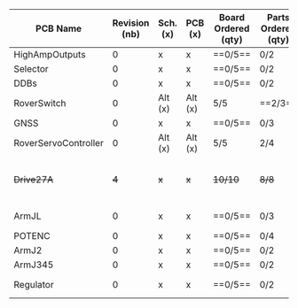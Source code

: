 | PCB Name             | Revision (nb) | Sch.(x) | PCB (x) | Board Ordered (qty) | Parts Ordered (qty) | Ass.(qty) | Installed (qty) | Note                              |
| -------------------- | ------------- | ------- | ------- | ------------------- | ------------------- | --------- | --------------- | --------------------------------- |
| HighAmpOutputs       | 0             | x       | x       | ==0/5==             | 0/2                 | 0/2       | 0/1             |                                   |
| Selector             | 0             | x       | x       | ==0/5==             | 0/2                 | 0/2       | 0/1             |                                   |
| DDBs                 | 0             | x       | x       | ==0/5==             | 0/2                 | 0/2       | 0/1             |                                   |
| RoverSwitch          | 0             | Alt (x) | Alt (x) | 5/5                 | ==2/3==             | 1/3       | 0/2             |                                   |
| GNSS                 | 0             | x       | x       | ==0/5==             | 0/3                 | 0/3       | 0/2             |                                   |
| RoverServoController | 0             | Alt (x) | Alt (x) | 5/5                 | 2/4                 | 2/2       | ==0/2==         |                                   |
| ~~Drive27A~~         | ~~4~~         | ~~x~~   | ~~x~~   | ~~10/10~~           | ~~8/8~~             | ~~7/8~~   | ~~4/4~~         | ~~One assembled drive is broken~~ |
| ArmJL                | 0             | x       | x       | ==0/5==             | 0/3                 | 0/3       | 0/2             | Same PCB for J1                   |
| POTENC               | 0             | x       | x       | ==0/5==             | 0/4                 | 0/4       | 0/3             |                                   |
| ArmJ2                | 0             | x       | x       | ==0/5==             | 0/2                 | 0/2       | 0/1             |                                   |
| ArmJ345              | 0             | x       | x       | ==0/5==             | 0/2                 | 0/2       | 0/1             |                                   |
| Regulator            | 0             | x       | x       | ==0/5==             | 0/2                 | 0/2       | 0/1             | 12V for light                     |
